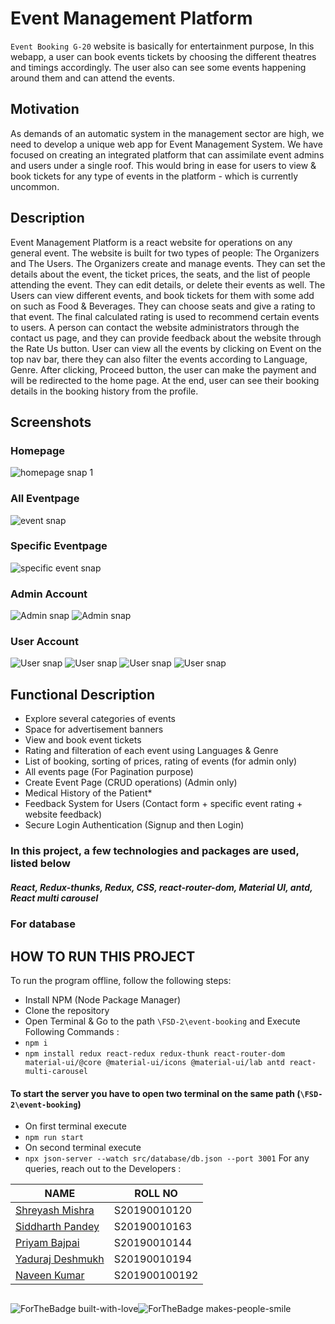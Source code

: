 # Event Management Platform
`Event Booking G-20` website is basically for entertainment purpose, In this webapp, a user can book events tickets by choosing the different theatres and timings accordingly. The user also can see some events happening around them and can attend the events.

## Motivation
As demands of an automatic system in the management sector are high, we need to develop a unique web app for Event Management System. 
We have focused on creating an integrated platform that can assimilate event admins and users under a single roof. This would bring in ease for users to view & book tickets for any type of events in the platform - which is currently uncommon. 
## Description
Event Management Platform is a react website for operations on any general event. The website is built for two types of people: The Organizers and The Users.
The Organizers create and manage events. They can set the details about the event, the ticket prices, the seats, and the list of people attending the event. They can edit details, or delete their events as well.
The Users can view different events, and book tickets for them with some add on such as Food & Beverages. They can choose seats and give a rating to that event. The final calculated rating is used to recommend certain events to users.
A person can contact the website administrators through the contact us page, and they can provide feedback about the website through the Rate Us button. User can view all the events by clicking on Event on the top nav bar, there they can also filter the events according to Language, Genre.
After clicking, Proceed button, the user can make the payment and will be redirected to the home page. At the end, user can see their booking details in the booking history from the profile.



## Screenshots
### Homepage
![homepage snap 1](https://github.com/Shreyashm16/Event-Booking-Website/blob/main/Screenshot/home.PNG)

### All Eventpage
![event snap](https://github.com/Shreyashm16/Event-Booking-Website/blob/main/Screenshot/event.PNG)
### Specific Eventpage
![specific event snap](https://github.com/Shreyashm16/Event-Booking-Website/blob/main/Screenshot/specific.PNG)

### Admin Account
![Admin snap](https://github.com/Shreyashm16/Event-Booking-Website/blob/main/Screenshot/admin1.PNG)
![Admin snap](https://github.com/Shreyashm16/Event-Booking-Website/blob/main/Screenshot/admin2.PNG)

### User Account
![User snap](https://github.com/Shreyashm16/Event-Booking-Website/blob/main/Screenshot/user2.PNG)
![User snap](https://github.com/Shreyashm16/Event-Booking-Website/blob/main/Screenshot/user3.PNG)
![User snap](https://github.com/Shreyashm16/Event-Booking-Website/blob/main/Screenshot/user4.PNG)
![User snap](https://github.com/Shreyashm16/Event-Booking-Website/blob/main/Screenshot/user5.PNG)

## Functional Description

* Explore several categories of events
* Space for advertisement banners
* View and book event tickets
* Rating and filteration of each event using Languages & Genre
* List of booking, sorting of prices, rating of events (for admin only)
* All events page (For Pagination purpose)
* Create Event Page (CRUD operations) (Admin only)
* Medical History of the Patient*
* Feedback System for Users (Contact form + specific event rating + website feedback)
* Secure Login Authentication (Signup and then Login)

### In this project, a few technologies and packages are used, listed below
##### React, Redux-thunks, Redux, CSS, react-router-dom, Material UI, antd, React multi carousel

### For database

## HOW TO RUN THIS PROJECT

To run the program offline, follow the following steps:
* Install NPM (Node Package Manager)
* Clone the repository
* Open Terminal & Go to the path `\FSD-2\event-booking` and Execute Following Commands  :
* `npm i`
*  `npm install redux react-redux redux-thunk react-router-dom material-ui/@core @material-ui/icons @material-ui/lab antd react-multi-carousel`

#### To start the server you have to open two terminal on the same path (`\FSD-2\event-booking`)
* On first terminal execute
* `npm run start`
* On second terminal execute
* `npx json-server --watch src/database/db.json --port 3001`
For any queries, reach out to the Developers :

| NAME | ROLL NO |
|------|---------|
| [Shreyash Mishra](mailto:shreyashm1601@gmail.com) | S20190010120 |
|[Siddharth Pandey](mailto:siddharth25pandey@gmail.com) | S20190010163 | 
|[Priyam Bajpai](mailto:priyambajpai@yahoo.in) | S20190010144 |
|[Yaduraj Deshmukh](mailto:yadurajdeshmukh2.303@gmail.com) | S20190010194 |
|[Naveen Kumar](mailto:naveenkumar.k19@gmail.com) | S201900100192 |

##
![ForTheBadge built-with-love](http://ForTheBadge.com/images/badges/built-with-love.svg)![ForTheBadge makes-people-smile](http://ForTheBadge.com/images/badges/makes-people-smile.svg)
